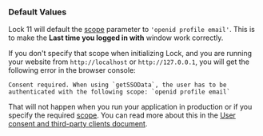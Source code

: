 ### Default Values

Lock 11 will default the [scope](/scopes) parameter to `'openid profile email'`. This is to make the **Last time you logged in with** window work correctly.

If you don't specify that scope when initializing Lock, and you are running your website from `http://localhost` or `http://127.0.0.1`, you will get the following error in the browser console:

```text
Consent required. When using `getSSOData`, the user has to be authenticated with the following scope: `openid profile email`
```

That will not happen when you run your application in production or if you specify the required [scope](/scopes). You can read more about this in the [User consent and third-party clients document](/api-auth/user-consent#skipping-consent-for-first-party-clients).
